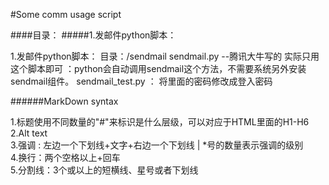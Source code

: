 #Some comm usage script

####目录：
#####1.发邮件python脚本：

1.发邮件python脚本：
目录：/sendmail sendmail.py --腾讯大牛写的
实际只用这个脚本即可 ：python会自动调用sendmail这个方法，不需要系统另外安装sendmail组件。
sendmail_test.py ： 将里面的密码修改成登入密码

######MarkDown syntax

1.标题使用不同数量的"#"来标识是什么层级，可以对应于HTML里面的H1-H6   
2.Alt text   
3.强调 : 左边一个下划线+文字+右边一个下划线 | *号的数量表示强调的级别   
4.换行：两个空格以上+回车   
5.分割线：3个或以上的短横线、星号或者下划线   